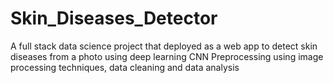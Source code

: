 # Skin_Diseases_Detector
A full stack data science project that deployed as a web app to detect skin diseases from a photo using deep learning CNN
Preprocessing using image processing techniques, data cleaning and data analysis
